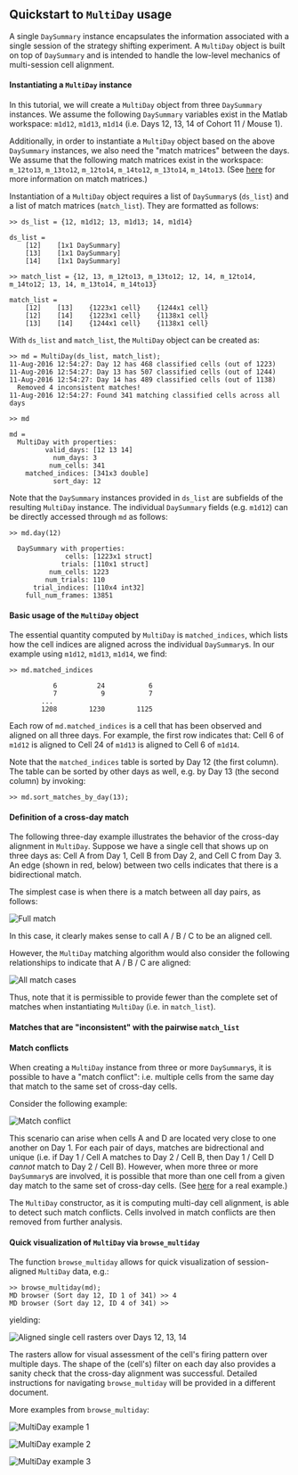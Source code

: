 ## Quickstart to `MultiDay` usage

A single `DaySummary` instance encapsulates the information associated with a single session of the strategy shifting experiment. A `MultiDay` object is built on top of `DaySummary` and is intended to handle the low-level mechanics of multi-session cell alignment.

#### Instantiating a `MultiDay` instance

In this tutorial, we will create a `MultiDay` object from three `DaySummary` instances. We assume the following `DaySummary` variables exist in the Matlab workspace: `m1d12`, `m1d13`, `m1d14` (i.e. Days 12, 13, 14 of Cohort 11 / Mouse 1).

Additionally, in order to instantiate a `MultiDay` object based on the above `DaySummary` instances, we also need the "match matrices" between the days. We assume that the following match matrices exist in the workspace: `m_12to13`, `m_13to12`, `m_12to14`, `m_14to12`, `m_13to14`, `m_14to13`. (See [here](alignment.md) for more information on match matrices.)

Instantiation of a `MultiDay` object requires a list of `DaySummary`s (`ds_list`) and a list of match matrices (`match_list`). They are formatted as follows:
```
>> ds_list = {12, m1d12; 13, m1d13; 14, m1d14}

ds_list = 
    [12]    [1x1 DaySummary]
    [13]    [1x1 DaySummary]
    [14]    [1x1 DaySummary]

>> match_list = {12, 13, m_12to13, m_13to12; 12, 14, m_12to14, m_14to12; 13, 14, m_13to14, m_14to13}

match_list = 
    [12]    [13]    {1223x1 cell}    {1244x1 cell}
    [12]    [14]    {1223x1 cell}    {1138x1 cell}
    [13]    [14]    {1244x1 cell}    {1138x1 cell}
```

With `ds_list` and `match_list`, the `MultiDay` object can be created as:
```
>> md = MultiDay(ds_list, match_list);
11-Aug-2016 12:54:27: Day 12 has 468 classified cells (out of 1223)
11-Aug-2016 12:54:27: Day 13 has 507 classified cells (out of 1244)
11-Aug-2016 12:54:27: Day 14 has 489 classified cells (out of 1138)
  Removed 4 inconsistent matches!
11-Aug-2016 12:54:27: Found 341 matching classified cells across all days

>> md

md = 
  MultiDay with properties:
         valid_days: [12 13 14]
           num_days: 3
          num_cells: 341
    matched_indices: [341x3 double]
           sort_day: 12
```

Note that the `DaySummary` instances provided in `ds_list` are subfields of the resulting `MultiDay` instance. The individual `DaySummary` fields (e.g. `m1d12`) can be directly accessed through `md` as follows:
```
>> md.day(12)

  DaySummary with properties:
              cells: [1223x1 struct]
             trials: [110x1 struct]
          num_cells: 1223
         num_trials: 110
      trial_indices: [110x4 int32]
    full_num_frames: 13851
```

#### Basic usage of the `MultiDay` object

The essential quantity computed by `MultiDay` is `matched_indices`, which lists how the cell indices are aligned across the individual `DaySummary`s. In our example using `m1d12`, `m1d13`, `m1d14`, we find:
```
>> md.matched_indices

           6          24           6
           7           9           7
        ...
        1208        1230        1125
```

Each row of `md.matched_indices` is a cell that has been observed and aligned on all three days. For example, the first row indicates that: Cell 6 of `m1d12` is aligned to Cell 24 of `m1d13` is aligned to Cell 6 of `m1d14`.

Note that the `matched_indices` table is sorted by Day 12 (the first column). The table can be sorted by other days as well, e.g. by Day 13 (the second column) by invoking:
```
>> md.sort_matches_by_day(13);
```

#### Definition of a cross-day match

The following three-day example illustrates the behavior of the cross-day alignment in `MultiDay`. Suppose we have a single cell that shows up on three days as: Cell A from Day 1, Cell B from Day 2, and Cell C from Day 3. An edge (shown in red, below) between two cells indicates that there is a bidirectional match.

The simplest case is when there is a match between all day pairs, as follows:

![Full match](md_simple-case.png)

In this case, it clearly makes sense to call A / B / C to be an aligned cell.

However, the `MultiDay` matching algorithm would also consider the following relationships to indicate that A / B / C are aligned: 

![All match cases](md_all-cases.png)

Thus, note that it is permissible to provide fewer than the complete set of matches when instantiating `MultiDay` (i.e. in `match_list`).

#### Matches that are "inconsistent" with the pairwise `match_list`

#### Match conflicts

When creating a `MultiDay` instance from three or more `DaySummary`s, it is possible to have a "match conflict": i.e. multiple cells from the same day that match to the same set of cross-day cells.

Consider the following example:

![Match conflict](md_match-conflict.PNG)

This scenario can arise when cells A and D are located very close to one another on Day 1. For each pair of days, matches are bidrectional and unique (i.e. if Day 1 / Cell A matches to Day 2 / Cell B, then Day 1 / Cell D _cannot_ match to Day 2 / Cell B). However, when more three or more `DaySummary`s are involved, it is possible that more than one cell from a given day match to the same set of cross-day cells. (See [here](https://github.com/schnitzer-lab/analysis/pull/142) for a real example.)

The `MultiDay` constructor, as it is computing multi-day cell alignment, is able to detect such match conflicts. Cells involved in match conflicts are then removed from further analysis.

#### Quick visualization of `MultiDay` via `browse_multiday`

The function `browse_multiday` allows for quick visualization of session-aligned `MultiDay` data, e.g.:
```
>> browse_multiday(md);
MD browser (Sort day 12, ID 1 of 341) >> 4
MD browser (Sort day 12, ID 4 of 341) >> 
```
yielding:

![Aligned single cell rasters over Days 12, 13, 14](md_12-13-14-raster.png)

The rasters allow for visual assessment of the cell's firing pattern over multiple days. The shape of the (cell's) filter on each day also provides a sanity check that the cross-day alignment was successful. Detailed instructions for navigating `browse_multiday` will be provided in a different document.

More examples from `browse_multiday`:

![MultiDay example 1](md_example1.png)

![MultiDay example 2](md_example2.png)

![MultiDay example 3](md_example3.png)
